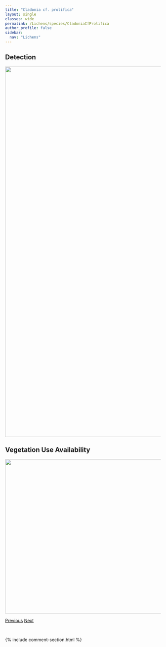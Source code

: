 ```yaml
---
title: "Cladonia cf. prolifica"
layout: single
classes: wide
permalink: /Lichens/species/CladoniaCfProlifica
author_profile: false
sidebar:
  nav: "Lichens"
---
```


<h2>Detection</h2>

<a href="https://drive.google.com/uc?export=view&id=1cKG19cjhx_XqocT5I3ZgNagr3ZhY65-V">
<img src="https://drive.google.com/uc?export=view&id=1cKG19cjhx_XqocT5I3ZgNagr3ZhY65-V" height = "1200" width = "800">
</a>


<h2>Vegetation Use Availability</h2>

<a href="https://drive.google.com/uc?export=view&id=1DYv6Om57_oyR_IAF_vMUwQuF2e2fuEjT">
<img src="https://drive.google.com/uc?export=view&id=1DYv6Om57_oyR_IAF_vMUwQuF2e2fuEjT" height = "500" width = "1000">
</a>


<a href="/DevelopmentWebsite/Lichens/species/CladoniaCfOchrochlora" class="pagination--pager" title="Cladonia cf. ochrochlora">Previous</a> <a href="/DevelopmentWebsite/Lichens/species/CladoniaCfStricta" class="pagination--pager" title="Cladonia cf. stricta">Next</a>

<p>&nbsp;</p>

{% include comment-section.html %}
